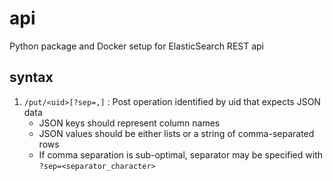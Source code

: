 # api

Python package and Docker setup for ElasticSearch REST api


## syntax
1. `/put/<uid>[?sep=,]` : Post operation identified by uid that expects
JSON data
    * JSON keys should represent column names
    * JSON values should be either lists or a string of comma-separated rows
    * If comma separation is sub-optimal, separator may be specified with
    `?sep=<separator_character>`